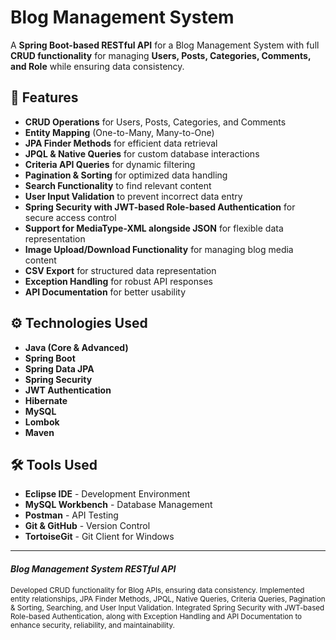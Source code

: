 # Blog Management System

A **Spring Boot-based RESTful API** for a Blog Management System with full **CRUD functionality** for managing **Users, Posts, Categories, Comments, and Role** while ensuring data consistency.

## 🔰 Features

- **CRUD Operations** for Users, Posts, Categories, and Comments
- **Entity Mapping** (One-to-Many, Many-to-One)
- **JPA Finder Methods** for efficient data retrieval
- **JPQL & Native Queries** for custom database interactions
- **Criteria API Queries** for dynamic filtering
- **Pagination & Sorting** for optimized data handling
- **Search Functionality** to find relevant content
- **User Input Validation** to prevent incorrect data entry
- **Spring Security with JWT-based Role-based Authentication** for secure access control
- **Support for MediaType-XML alongside JSON** for flexible data representation
- **Image Upload/Download Functionality** for managing blog media content
- **CSV Export** for structured data representation
- **Exception Handling** for robust API responses
- **API Documentation** for better usability

## ⚙️ Technologies Used

- **Java (Core & Advanced)**
- **Spring Boot**
- **Spring Data JPA**
- **Spring Security**
- **JWT Authentication**
- **Hibernate**
- **MySQL**
- **Lombok**
- **Maven**

## 🛠️ Tools Used

- **Eclipse IDE** - Development Environment  
- **MySQL Workbench** - Database Management  
- **Postman** - API Testing  
- **Git & GitHub** - Version Control  
- **TortoiseGit** - Git Client for Windows  

---

#### *Blog Management System RESTful API*  
<sub>Developed CRUD functionality for Blog APIs, ensuring data consistency. Implemented entity relationships, JPA Finder Methods, JPQL, Native Queries, Criteria Queries, Pagination & Sorting, Searching, and User Input Validation. Integrated Spring Security with JWT-based Role-based Authentication, along with Exception Handling and API Documentation to enhance security, reliability, and maintainability.</sub>
